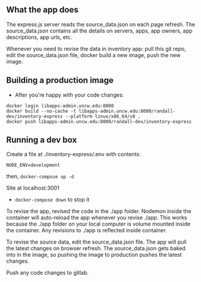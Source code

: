 ## What the app does

The express.js server reads the source_data.json on each page refresh.  The source_data.json contains all the details on servers, apps, app owners, app descriptions, app urls, etc.

Whenever you need to revise the data in inventory app:  pull this git repo, edit the source_data.json file, docker build a new image, push the new image.


## Building a production image

  - After you're happy with your code changes:
  ```
  docker login libapps-admin.uncw.edu:8000
  docker build --no-cache -t libapps-admin.uncw.edu:8000/randall-dev/inventory-express --platform linux/x86_64/v8 .
  docker push libapps-admin.uncw.edu:8000/randall-dev/inventory-express
  ```

## Running a dev box


Create a file at ./inventory-express/.env with contents: 
```
NODE_ENV=development
```

then, `docker-compose up -d`

  Site at localhost:3001

  - `docker-compose down` to stop it


To revise the app, revised the code in the ./app folder.  Nodemon inside the container will auto-reload the app whenever you revise ./app.  This works because the ./app folder on your local computer is volume mounted inside the container.  Any revisions to ./app is reflected inside container.

To revise the source data, edit the source_data.json file.  The app will pull the latest changes on browser refresh.  The source_data.json gets baked into in the image, so pushing the image to production pushes the latest changes.

Push any code changes to gitlab.

